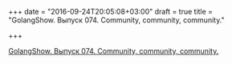 +++
date = "2016-09-24T20:05:08+03:00"
draft = true
title = "GolangShow. Выпуск 074. Community, community, community."

+++

<p><a href="http://golangshow.com/episode/2016/09-14-074/">GolangShow. Выпуск 074. Community, community, community.</a></p>
